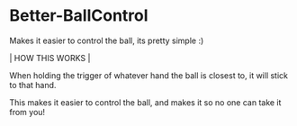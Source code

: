 # Better-BallControl
Makes it easier to control the ball, its pretty simple :)

| HOW THIS WORKS |

When holding the trigger of whatever hand the ball is closest to, it will stick to that hand.

This makes it easier to control the ball, and makes it so no one can take it from you! 

